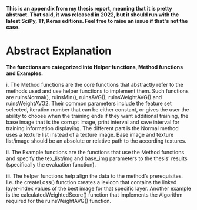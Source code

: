 <strong>This is an appendix from my thesis report, meaning that it is pretty abstract. That said, it was released in 2022, but it should run with the latest SciPy, Tf, Keras editions. 
Feel free to raise an issue if that's not the case.</strong>

# **Abstract Explanation**

**The functions are categorized into Helper functions, Method functions and
Examples.**

i. The Method functions are the core functions that abstractly refer to the
methods used and use helper functions to implement them. Such functions
are ruinsNormal(), ruinsMin(), ruinsAVG(), ruinsWeightAVG() and
ruinsWeightAVG2. Their common parameters include the feature set
selected, iteration number that can be either constant, or gives the user the
ability to choose when the training ends if they want additional training,
the base image that is the corrupt image, print interval and save interval for
training information displaying. The different part is the Normal method
uses a texture list instead of a texture image. Base image and texture
list/image should be an absolute or relative path to the according textures.

ii. The Example functions are the functions that use the Method functions
and specify the tex_list/img and base_img parameters to the thesis’ results
(specifically the evaluation function).

iii. The helper functions help align the data to the method’s
prerequisites. I.e. the createLoss() function creates a lexicon that contains
the linked layer-index values of the best image for that specific layer.
Another example is the calculatedWeightedScore() function that
implements the Algorithm required for the ruinsWeightAVG() function.
